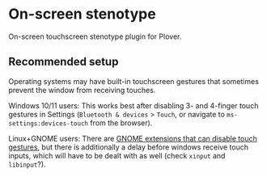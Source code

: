 # On-screen stenotype
On-screen touchscreen stenotype plugin for Plover.

## Recommended setup
Operating systems may have built-in touchscreen gestures that sometimes prevent the window from receiving touches.

Windows 10/11 users: This works best after disabling 3- and 4-finger touch gestures in Settings (`Bluetooth & devices` > `Touch`, or navigate to `ms-settings:devices-touch` from the browser).

Linux+GNOME users: There are [GNOME extensions that can disable touch gestures](https://extensions.gnome.org/extension/1140/disable-gestures/), but there is additionally a delay before windows receive touch inputs, which will have to be dealt with as well (check `xinput` and `libinput`?).